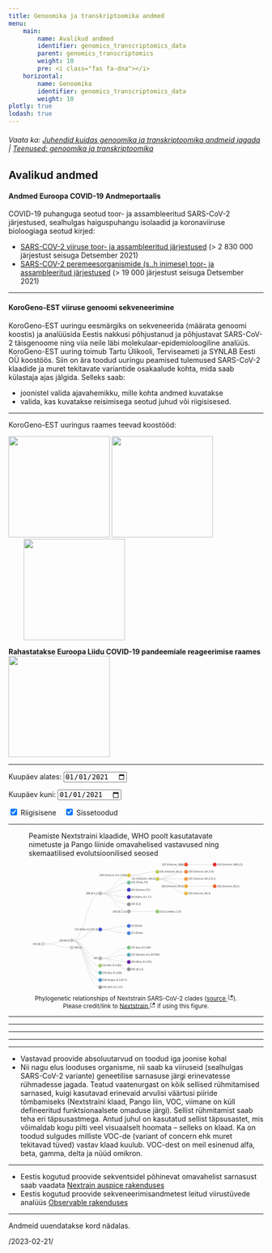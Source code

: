 ```yaml
---
title: Genoomika ja transkriptoomika andmed
menu:
    main:
        name: Avalikud andmed
        identifier: genomics_transcriptomics_data
        parent: genomics_transcriptomics
        weight: 10
        pre: <i class="fas fa-dna"></i>
    horizontal:
        name: Genoomika
        identifier: genomics_transcriptomics_data
        weight: 10
plotly: true
lodash: true
---
```


###### Vaata ka: [Juhendid kuidas genoomika ja transkriptoomika andmeid jagada](../guidelines) | [Teenused: genoomika ja transkriptoomika](../services)

## Avalikud andmed

#### Andmed Euroopa COVID-19 Andmeportaalis

COVID-19 puhanguga seotud toor- ja assambleeritud SARS-CoV-2 järjestused, sealhulgas haiguspuhangu isolaadid ja koronaviiruse bioloogiaga seotud kirjed:

* [SARS-COV-2 viiruse toor- ja assambleeritud järjestused](https://www.covid19dataportal.org/sequences?db=embl-covid19) (> 2 830 000 järjestust seisuga Detsember 2021)
* [SARS-COV-2 peremeesorganismide (s..h inimese) toor- ja assambleeritud järjestused](https://www.covid19dataportal.org/host-sequences?db=hostSequences) (> 19 000 järjestust seisuga Detsember 2021)

---

#### KoroGeno-EST viiruse genoomi sekveneerimine

KoroGeno-EST uuringu eesmärgiks on sekveneerida (määrata genoomi koostis) ja analüüsida Eestis nakkusi põhjustanud ja põhjustavat SARS-CoV-2 täisgenoome ning viia neile läbi molekulaar-epidemioloogiline analüüs. KoroGeno-EST uuring toimub Tartu Ülikooli, Terviseameti ja SYNLAB Eesti OÜ koostöös.
Siin on ära toodud uuringu peamised tulemused SARS-CoV-2 klaadide ja muret tekitavate variantide osakaalude kohta, mida saab külastaja ajas jälgida.
Selleks saab:
* joonistel valida ajavahemikku, mille kohta andmed kuvatakse
* valida, kas kuvatakse reisimisega seotud juhud või riigisisesed.

---
KoroGeno-EST uuringus raames teevad koostööd:

<img width="200" src="/img/logos/ut_logo.png">
<img width="200" style="margin-top: -20px;" src="/img/logos/synlab_logo.png">
<img width="200" style="margin-left: 30px;" src="/img/logos/terviseamet_logo.png">

<strong>Rahastatakse Euroopa Liidu COVID-19 pandeemiale reageerimise raames</strong>
<img width="200" src="/img/logos/eu-ee_logo.jpg">

---


<label for="date-from">Kuupäev alates:</label>
<input type="date" id="date-from" name="date-from"
value="2021-01-01">

<label for="date-to">Kuupäev kuni:</label>
<input type="date" id="date-to" name="date-to"
value="2021-01-01">

<input type="checkbox" id="domestic" name="source" value="domestic" checked>
  <label for="domestic"> Riigisisene</label>&nbsp;&nbsp;&nbsp;
<input type="checkbox" id="imported" name="source" value="imported" checked>
  <label for="imported"> Sissetoodud</label><br>

<div id="plotly-plot-clade"></div>
<hr>
<figure id="clades">
    <div class="figure-title">
        Peamiste Nextstraini klaadide, WHO poolt kasutatavate nimetuste ja Pango liinide omavahelised vastavused ning skemaatilised evolutsioonilised seosed
    </div>
    <picture>
        <svg xmlns="http://www.w3.org/2000/svg" class="d3-component" style="font-family:sans-serif;font-size:1.2rem" viewBox="0 0 1800 1150"><g transform="translate(120,0)"><path fill="none" stroke="#ccc" stroke-width="3px" d="M 240 696.0526315789474
              C 120 696.0526315789474,
                120 726.3157894736842,
                0 726.3157894736842"></path><path fill="none" stroke="#ccc" stroke-width="3px" d="M 240 756.578947368421
              C 120 756.578947368421,
                120 726.3157894736842,
                0 726.3157894736842"></path><path fill="none" stroke="#ccc" stroke-width="3px" d="M 480 302.63157894736844
              C 360 302.63157894736844,
                360 696.0526315789474,
                240 696.0526315789474"></path><path fill="none" stroke="#ccc" stroke-width="3px" d="M 480 605.2631578947369
              C 360 605.2631578947369,
                360 696.0526315789474,
                240 696.0526315789474"></path><path fill="none" stroke="#ccc" stroke-width="3px" d="M 480 847.3684210526316
              C 360 847.3684210526316,
                360 696.0526315789474,
                240 696.0526315789474"></path><path fill="none" stroke="#ccc" stroke-width="3px" d="M 480 907.8947368421053
              C 360 907.8947368421053,
                360 696.0526315789474,
                240 696.0526315789474"></path><path fill="none" stroke="#ccc" stroke-width="3px" d="M 480 968.421052631579
              C 360 968.421052631579,
                360 696.0526315789474,
                240 696.0526315789474"></path><path fill="none" stroke="#ccc" stroke-width="3px" d="M 480 1028.9473684210527
              C 360 1028.9473684210527,
                360 696.0526315789474,
                240 696.0526315789474"></path><path fill="none" stroke="#ccc" stroke-width="3px" d="M 480 1089.4736842105262
              C 360 1089.4736842105262,
                360 696.0526315789474,
                240 696.0526315789474"></path><path fill="none" stroke="#ccc" stroke-width="3px" d="M 720 151.31578947368422
              C 600 151.31578947368422,
                600 302.63157894736844,
                480 302.63157894736844"></path><path fill="none" stroke="#ccc" stroke-width="3px" d="M 720 211.8421052631579
              C 600 211.8421052631579,
                600 302.63157894736844,
                480 302.63157894736844"></path><path fill="none" stroke="#ccc" stroke-width="3px" d="M 720 272.36842105263156
              C 600 272.36842105263156,
                600 302.63157894736844,
                480 302.63157894736844"></path><path fill="none" stroke="#ccc" stroke-width="3px" d="M 720 332.89473684210526
              C 600 332.89473684210526,
                600 302.63157894736844,
                480 302.63157894736844"></path><path fill="none" stroke="#ccc" stroke-width="3px" d="M 720 393.42105263157896
              C 600 393.42105263157896,
                600 302.63157894736844,
                480 302.63157894736844"></path><path fill="none" stroke="#ccc" stroke-width="3px" d="M 720 453.94736842105266
              C 600 453.94736842105266,
                600 302.63157894736844,
                480 302.63157894736844"></path><path fill="none" stroke="#ccc" stroke-width="3px" d="M 720 575
              C 600 575,
                600 605.2631578947369,
                480 605.2631578947369"></path><path fill="none" stroke="#ccc" stroke-width="3px" d="M 720 635.5263157894736
              C 600 635.5263157894736,
                600 605.2631578947369,
                480 605.2631578947369"></path><path fill="none" stroke="#ccc" stroke-width="3px" d="M 720 756.578947368421
              C 600 756.578947368421,
                600 847.3684210526316,
                480 847.3684210526316"></path><path fill="none" stroke="#ccc" stroke-width="3px" d="M 720 817.1052631578948
              C 600 817.1052631578948,
                600 847.3684210526316,
                480 847.3684210526316"></path><path fill="none" stroke="#ccc" stroke-width="3px" d="M 720 877.6315789473684
              C 600 877.6315789473684,
                600 847.3684210526316,
                480 847.3684210526316"></path><path fill="none" stroke="#ccc" stroke-width="3px" d="M 720 938.1578947368421
              C 600 938.1578947368421,
                600 847.3684210526316,
                480 847.3684210526316"></path><path fill="none" stroke="#ccc" stroke-width="3px" d="M 960 121.05263157894737
              C 840 121.05263157894737,
                840 151.31578947368422,
                720 151.31578947368422"></path><path fill="none" stroke="#ccc" stroke-width="3px" d="M 960 181.57894736842104
              C 840 181.57894736842104,
                840 151.31578947368422,
                720 151.31578947368422"></path><path fill="none" stroke="#ccc" stroke-width="3px" d="M 960 453.94736842105266
              C 840 453.94736842105266,
                840 453.94736842105266,
                720 453.94736842105266"></path><path fill="none" stroke="#ccc" stroke-width="3px" d="M 1200 60.526315789473685
              C 1080 60.526315789473685,
                1080 181.57894736842104,
                960 181.57894736842104"></path><path fill="none" stroke="#ccc" stroke-width="3px" d="M 1200 121.05263157894737
              C 1080 121.05263157894737,
                1080 181.57894736842104,
                960 181.57894736842104"></path><path fill="none" stroke="#ccc" stroke-width="3px" d="M 1200 181.57894736842104
              C 1080 181.57894736842104,
                1080 181.57894736842104,
                960 181.57894736842104"></path><path fill="none" stroke="#ccc" stroke-width="3px" d="M 1200 242.10526315789474
              C 1080 242.10526315789474,
                1080 181.57894736842104,
                960 181.57894736842104"></path><path fill="none" stroke="#ccc" stroke-width="3px" d="M 1200 302.63157894736844
              C 1080 302.63157894736844,
                1080 181.57894736842104,
                960 181.57894736842104"></path><path fill="none" stroke="#ccc" stroke-width="3px" d="M 1440 60.526315789473685
              C 1320 60.526315789473685,
                1320 60.526315789473685,
                1200 60.526315789473685"></path><path fill="none" stroke="#ccc" stroke-width="3px" d="M 1440 242.10526315789474
              C 1320 242.10526315789474,
                1320 242.10526315789474,
                1200 242.10526315789474"></path><g class="node" transform="translate(0,726.3157894736842)"><circle class="node" r="15" style="fill: rgb(215, 215, 215); stroke: rgb(186, 186, 186);"></circle><text dy=".35em" x="-20" text-anchor="end" fill="#777" font-weight="700">19A (B)</text></g><g class="node" transform="translate(240,696.0526315789474)"><circle class="node" r="15" style="fill: rgb(198, 198, 198); stroke: rgb(171, 171, 171);"></circle><text dy=".35em" x="-20" text-anchor="end" fill="#777" font-weight="700">20A (B.1)</text></g><g class="node" transform="translate(240,756.578947368421)"><circle class="node" r="15" style="fill: rgb(206, 206, 206); stroke: rgb(179, 179, 179);"></circle><text dy=".35em" x="20" text-anchor="start" fill="#777" font-weight="700">19B (A)</text></g><g class="node" transform="translate(480,302.63157894736844)"><circle class="node" r="15" style="fill: rgb(189, 189, 189); stroke: rgb(164, 164, 164);"></circle><text dy=".35em" x="-20" text-anchor="end" fill="#777" font-weight="700">20B (B.1.1)</text></g><g class="node" transform="translate(480,605.2631578947369)"><circle class="node" r="15" style="fill: rgb(68, 88, 220); stroke: rgb(59, 76, 191);"></circle><text dy=".35em" x="-20" text-anchor="end" fill="#777" font-weight="700">21A (Delta, B.1.617.2)</text></g><g class="node" transform="translate(480,847.3684210526316)"><circle class="node" r="15" style="fill: rgb(180, 180, 180); stroke: rgb(156, 156, 156);"></circle><text dy=".35em" x="-20" text-anchor="end" fill="#777" font-weight="700">20C</text></g><g class="node" transform="translate(480,907.8947368421053)"><circle class="node" r="15" style="fill: rgb(164, 203, 100); stroke: rgb(142, 176, 87);"></circle><text dy=".35em" x="20" text-anchor="start" fill="#777" font-weight="700">21H (Mu, B.1.621)</text></g><g class="node" transform="translate(480,968.421052631579)"><circle class="node" r="15" style="fill: rgb(102, 181, 172); stroke: rgb(88, 157, 149);"></circle><text dy=".35em" x="20" text-anchor="start" fill="#777" font-weight="700">21D (Eta, B.1.525)</text></g><g class="node" transform="translate(480,1028.9473684210527)"><circle class="node" r="15" style="fill: rgb(82, 155, 206); stroke: rgb(71, 134, 179);"></circle><text dy=".35em" x="20" text-anchor="start" fill="#777" font-weight="700">21B (Kappa, B.1.617.1)</text></g><g class="node" transform="translate(480,1089.4736842105262)"><circle class="node" r="15" style="fill: rgb(163, 163, 163); stroke: rgb(142, 142, 142);"></circle><text dy=".35em" x="20" text-anchor="start" fill="#777" font-weight="700">20E (EU1, B.1.177)</text></g><g class="node" transform="translate(720,151.31578947368422)"><circle class="node" r="15" style="fill: rgb(218, 198, 71); stroke: rgb(189, 171, 61);"></circle><text dy=".35em" x="-20" text-anchor="end" fill="#777" font-weight="700">21M (Omicron, B.1.1.529)</text></g><g class="node" transform="translate(720,211.8421052631579)"><circle class="node" r="15" style="fill: rgb(115, 190, 152); stroke: rgb(100, 165, 132);"></circle><text dy=".35em" x="20" text-anchor="start" fill="#777" font-weight="700">21E (Theta, P.3)</text></g><g class="node" transform="translate(720,272.36842105263156)"><circle class="node" r="15" style="fill: rgb(69, 62, 210); stroke: rgb(60, 54, 183);"></circle><text dy=".35em" x="20" text-anchor="start" fill="#777" font-weight="700">20J (Gamma, P.1)</text></g><g class="node" transform="translate(720,332.89473684210526)"><circle class="node" r="15" style="fill: rgb(79, 42, 191); stroke: rgb(69, 36, 166);"></circle><text dy=".35em" x="20" text-anchor="start" fill="#777" font-weight="700">20I (Alpha, B.1.1.7)</text></g><g class="node" transform="translate(720,393.42105263157896)"><circle class="node" r="15" style="fill: rgb(155, 155, 155); stroke: rgb(134, 134, 134);"></circle><text dy=".35em" x="20" text-anchor="start" fill="#777" font-weight="700">20F (D.2)</text></g><g class="node" transform="translate(720,453.94736842105266)"><circle class="node" r="15" style="fill: rgb(172, 172, 172); stroke: rgb(149, 149, 149);"></circle><text dy=".35em" x="-20" text-anchor="end" fill="#777" font-weight="700">20D (B.1.1.1)</text></g><g class="node" transform="translate(720,575)"><circle class="node" r="15" style="fill: rgb(70, 113, 222); stroke: rgb(61, 98, 193);"></circle><text dy=".35em" x="20" text-anchor="start" fill="#777" font-weight="700">21I (Delta)</text></g><g class="node" transform="translate(720,635.5263157894736)"><circle class="node" r="15" style="fill: rgb(74, 135, 218); stroke: rgb(64, 117, 189);"></circle><text dy=".35em" x="20" text-anchor="start" fill="#777" font-weight="700">21J (Delta)</text></g><g class="node" transform="translate(720,756.578947368421)"><circle class="node" r="15" style="fill: rgb(130, 197, 133); stroke: rgb(113, 170, 115);"></circle><text dy=".35em" x="20" text-anchor="start" fill="#777" font-weight="700">21F (Iota, B.1.526)</text></g><g class="node" transform="translate(720,817.1052631578948)"><circle class="node" r="15" style="fill: rgb(91, 170, 190); stroke: rgb(79, 147, 165);"></circle><text dy=".35em" x="20" text-anchor="start" fill="#777" font-weight="700">21C (Epsilon, B.1.427/429)</text></g><g class="node" transform="translate(720,877.6315789473684)"><circle class="node" r="15" style="fill: rgb(101, 31, 169); stroke: rgb(88, 27, 146);"></circle><text dy=".35em" x="20" text-anchor="start" fill="#777" font-weight="700">20H (Beta, B.1.351)</text></g><g class="node" transform="translate(720,938.1578947368421)"><circle class="node" r="15" style="fill: rgb(146, 146, 146); stroke: rgb(127, 127, 127);"></circle><text dy=".35em" x="20" text-anchor="start" fill="#777" font-weight="700">20G (B.1.2)</text></g><g class="node" transform="translate(960,121.05263157894737)"><circle class="node" r="15" style="fill: rgb(183, 203, 88); stroke: rgb(158, 176, 76);"></circle><text dy=".35em" x="20" text-anchor="start" fill="#777" font-weight="700">21K (Omicron, BA.1)</text></g><g class="node" transform="translate(960,181.57894736842104)"><circle class="node" r="15" style="fill: rgb(201, 202, 78); stroke: rgb(174, 175, 68);"></circle><text dy=".35em" x="-20" text-anchor="end" fill="#777" font-weight="700">21L (Omicron, ~BA.2)</text></g><g class="node" transform="translate(960,453.94736842105266)"><circle class="node" r="15" style="fill: rgb(147, 201, 115); stroke: rgb(128, 174, 100);"></circle><text dy=".35em" x="20" text-anchor="start" fill="#777" font-weight="700">21G (Lambda, C.37)</text></g><g class="node" transform="translate(1200,60.526315789473685)"><circle class="node" r="15" style="fill: rgb(239, 74, 43); stroke: rgb(208, 64, 37);"></circle><text dy=".35em" x="-20" text-anchor="end" fill="#777" font-weight="700">22F (Omicron, XBB)</text></g><g class="node" transform="translate(1200,121.05263157894737)"><circle class="node" r="15" style="fill: rgb(247, 132, 54); stroke: rgb(214, 115, 47);"></circle><text dy=".35em" x="20" text-anchor="start" fill="#777" font-weight="700">22D (Omicron, BA.2.75)</text></g><g class="node" transform="translate(1200,181.57894736842104)"><circle class="node" r="15" style="fill: rgb(247, 157, 59); stroke: rgb(214, 136, 51);"></circle><text dy=".35em" x="20" text-anchor="start" fill="#777" font-weight="700">22C (Omicron, BA.2.12.1)</text></g><g class="node" transform="translate(1200,242.10526315789474)"><circle class="node" r="15" style="fill: rgb(241, 174, 62); stroke: rgb(209, 151, 54);"></circle><text dy=".35em" x="-20" text-anchor="end" fill="#777" font-weight="700">22B (Omicron, BA.5)</text></g><g class="node" transform="translate(1200,302.63157894736844)"><circle class="node" r="15" style="fill: rgb(231, 188, 67); stroke: rgb(200, 163, 58);"></circle><text dy=".35em" x="20" text-anchor="start" fill="#777" font-weight="700">22A (Omicron, BA.4)</text></g><g class="node" transform="translate(1440,60.526315789473685)"><circle class="node" r="15" style="fill: rgb(235, 43, 38); stroke: rgb(204, 37, 33);"></circle><text dy=".35em" x="20" text-anchor="start" fill="#777" font-weight="700">23A (Omicron, XBB.1.5)</text></g><g class="node" transform="translate(1440,242.10526315789474)"><circle class="node" r="15" style="fill: rgb(244, 104, 48); stroke: rgb(211, 90, 42);"></circle><text dy=".35em" x="20" text-anchor="start" fill="#777" font-weight="700">22E (Omicron, BQ.1)</text></g></g></svg>
    </picture>
    <figcaption style="text-align: center">
        <small>
            <span>Phylogenetic relationships of Nextstrain SARS-CoV-2 clades (</span><a target="_blank" rel="noopener noreferrer" href="https://github.com/nextstrain/ncov-clades-schema"><span>source</span> <span><svg stroke="currentColor" fill="currentColor" stroke-width="0" viewBox="0 0 12 16" height="1em" width="1em" xmlns="http://www.w3.org/2000/svg"><path fill-rule="evenodd" d="M11 10h1v3c0 .55-.45 1-1 1H1c-.55 0-1-.45-1-1V3c0-.55.45-1 1-1h3v1H1v10h10v-3zM6 2l2.25 2.25L5 7.5 6.5 9l3.25-3.25L12 8V2H6z"></path></svg></span></a><span>). Please credit/link to </span><a target="_blank" rel="noopener noreferrer" href="https://nextstrain.org"><span>Nextstrain</span> <span><svg stroke="currentColor" fill="currentColor" stroke-width="0" viewBox="0 0 12 16" height="1em" width="1em" xmlns="http://www.w3.org/2000/svg"><path fill-rule="evenodd" d="M11 10h1v3c0 .55-.45 1-1 1H1c-.55 0-1-.45-1-1V3c0-.55.45-1 1-1h3v1H1v10h10v-3zM6 2l2.25 2.25L5 7.5 6.5 9l3.25-3.25L12 8V2H6z"></path></svg></span></a><span> if using this figure.</span></small>
    </figcaption>
</figure>
<hr>
<div id="plotly-plot-pos"></div>
<hr>
<div id="plotly-plot-county"></div>
<hr>
<div id="plotly-plot-region"></div>
<hr>
<div id="plotly-plot-age"></div>
<hr>
<div id="plotly-plot-gender"></div>

<script src="/plotly-plot.js?updated=2023-02-21"></script>

* Vastavad proovide absoluutarvud on toodud iga joonise kohal
* Nii nagu elus looduses organisme, nii saab ka viiruseid (sealhulgas SARS-CoV-2 variante) geneetilise sarnasuse järgi erinevatesse rühmadesse jagada. Teatud vaatenurgast on kõik sellised rühmitamised sarnased, kuigi kasutavad erinevaid arvulisi väärtusi piiride tõmbamiseks (Nextstraini klaad, Pango liin, VOC, viimane on küll defineeritud funktsionaalsete omaduse järgi). Sellist rühmitamist saab teha eri täpsusastmega. Antud juhul on kasutatud sellist täpsusastet, mis võimaldab kogu pilti veel visuaalselt hoomata – selleks on klaad. Ka on toodud sulgudes milliste VOC-de (variant of concern ehk muret tekitavad tüved) vastav klaad kuulub. VOC-dest on meil esinenud alfa, beta, gamma, delta ja nüüd omikron.

---

* Eestis kogutud proovide sekventsidel põhinevat omavahelist sarnasust saab vaadata [Nextrain auspice rakenduses](https://auspice.biit.cs.ut.ee/ncov/est)
* Eestis kogutud proovide sekveneerimisandmetest leitud viirustüvede analüüs [Observable rakenduses](https://covid19dataportal.ee/observable)

---

Andmeid uuendatakse kord nädalas.

/2023-02-21/
